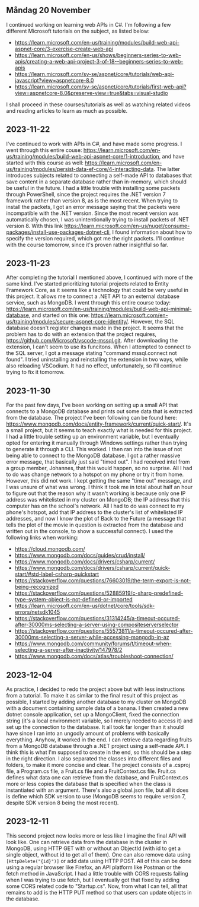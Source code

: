 Måndag 20 November
-----------------------
I continued working on learning web APIs in C#. I'm following a few different Microsoft tutorials on the subject, as listed below:
* https://learn.microsoft.com/en-us/training/modules/build-web-api-aspnet-core/3-exercise-create-web-api
* https://learn.microsoft.com/en-us/shows/beginners-series-to-web-apis/creating-a-web-api-project-3-of-18--beginners-series-to-web-apis
* https://learn.microsoft.com/sv-se/aspnet/core/tutorials/web-api-javascript?view=aspnetcore-8.0
* https://learn.microsoft.com/sv-se/aspnet/core/tutorials/first-web-api?view=aspnetcore-8.0&preserve-view=true&tabs=visual-studio

I shall proceed in these courses/tutorials as well as watching related videos and reading articles to learn as much as possible.

2023-11-22
-----------------
I've continued to work with APIs in C#, and have made some progress. I went through this entire couse: https://learn.microsoft.com/en-us/training/modules/build-web-api-aspnet-core/1-introduction, and have started with this course as well: https://learn.microsoft.com/en-us/training/modules/persist-data-ef-core/4-interacting-data. The latter introduces subjects related to connecting a self-made API to databases that save content in a separate database rather than in-memory, which should be useful in the future. I had a little trouble with installing some packets through PowerShell, since the project requires the .NET version 7 framework rather than version 8, as is the most recent. When trying to install the packets, I got an error message saying that the packets were incompatible with the .NET version. Since the most recent version was automatically chosen, I was unintentionally trying to install packets of .NET version 8. With this link https://learn.microsoft.com/en-us/nuget/consume-packages/install-use-packages-dotnet-cli, I found information about how to specify the version required, which got me the right packets. I'll continue with the course tomorrow, since it's proven rather insightful so far.

2023-11-23
----------------
After completing the tutorial I mentioned above, I continued with more of the same kind. I've started prioritizing tutorial projects related to Entity Framework Core, as it seems like a technology that could be very useful in this project. It allows me to connect a .NET API to an external database service, such as MongoDB. I went through this entire course today: https://learn.microsoft.com/en-us/training/modules/build-web-api-minimal-database, and started on this one: https://learn.microsoft.com/en-us/training/modules/secure-aspnet-core-identity/. However, the SQL database doesn't register changes made in the project. It seems that the problem has to do with an extension that the project requires, https://github.com/Microsoft/vscode-mssql.git. After downloading the extension, I can't seem to use its funcitons. When I attempted to connect to the SQL server, I got a message stating "command mssql.connect not found". I tried uninstalling and reinstalling the extension in two ways, while also reloading VSCodium. It had no effect, unfortunately, so I'll continue trying to fix it tomorrow.

2023-11-30
--------------
For the past few days, I've been working on setting up a small API that connects to a MongoDB database and prints out some data that is extracted from the database. The project I've been following can be found here: https://www.mongodb.com/docs/entity-framework/current/quick-start/. It's a small project, but it seems to teach exactly what is needed for this project. I had a little trouble setting up an environment variable, but I eventually opted for entering it manually through Windows settings rather than trying to generate it through a CLI. This worked. I then ran into the issue of not being able to connect to the MongoDB database. I got a rather massive error message, that basically just said "timed out". I had received intel from a group member, Johannes, that this would happen, so no surprise. All I had to do was change network to a hotspot on my phone or try it from home. However, this did not work. I kept getting the same "time out" message, and I was unsure of what was wrong. I think it took me in total about half an hour to figure out that the reason why it wasn't working is because only one IP address was whitelisted in my cluster on MongoDB; the IP address that this computer has on the school's network. All I had to do was connect to my phone's hotspot, add that IP address to the cluster's list of whitelisted IP addresses, and now I know the plot of Back to the Future (a message that tells the plot of the movie in question is extracted from the database and written out in the console, to show a successful connect). I used the following links when working:
* https://cloud.mongodb.com/
* https://www.mongodb.com/docs/guides/crud/install/
* https://www.mongodb.com/docs/drivers/csharp/current/
* https://www.mongodb.com/docs/drivers/csharp/current/quick-start/#std-label-csharp-quickstart
* https://stackoverflow.com/questions/76603019/the-term-export-is-not-being-recognized
* https://stackoverflow.com/questions/52885919/c-sharp-predefined-type-system-object-is-not-defined-or-imported
* https://learn.microsoft.com/en-us/dotnet/core/tools/sdk-errors/netsdk1045
* https://stackoverflow.com/questions/31314245/a-timeout-occured-after-30000ms-selecting-a-server-using-compositeserverselector
* https://stackoverflow.com/questions/55573811/a-timeout-occured-after-30000ms-selecting-a-server-while-accessing-mongodb-in-az
* https://www.mongodb.com/community/forums/t/timeout-when-selecting-a-server-after-inactivity/147978/2
* https://www.mongodb.com/docs/atlas/troubleshoot-connection/

2023-12-04
-------------
As practice, I decided to redo the project above but with less instructions from a tutorial. To make it as similar to the final result of this project as possible, I started by adding another database to my cluster on MongoDB with a document containing sample data of a banana. I then created a new dotnet console application, set up a MongoClient, fixed the connection string (it's a local environment variable, so I merely needed to access it) and set up the connection to the database. It all took far longer than it should have since I ran into an ungodly amount of problems with basically everything. Anyhow, it worked in the end. I can retrieve data regarding fruits from a MongoDB database through a .NET project using a self-made API. I think this is what I'm supposed to create in the end, so this should be a step in the right direction. I also separated the classes into different files and folders, to make it more concise and clear. The project consists of a .csproj file, a Program.cs file, a Fruit.cs file and a FruitContext.cs file. Fruit.cs defines what data one can retrieve from the database, and FruitContext.cs more or less copies the database that is specified when the class is instantiated with an argument. There's also a global.json file, but all it does is define which SDK version to use (MongoDB seems to require version 7, despite SDK version 8 being the most recent).

2023-12-11
-------------
This second project now looks more or less like I imagine the final API will look like. One can retrieve data from the database in the cluster in MongoDB, using HTTP GET with or without an ObjectId (with id to get a single object, without id to get all of them). One can also remove data using `[HttpDelete("{id}")]` or add data using HTTP POST. All of this can be done using a regular browser like Firefox, an API platform like Postman or the fetch method in JavaScript. I had a little trouble with CORS requests failing when I was trying to use fetch, but I eventually got that fixed by adding some CORS related code to "Startup.cs". Now, from what I can tell, all that remains to add is the HTTP PUT method so that users can update objects in the database.
